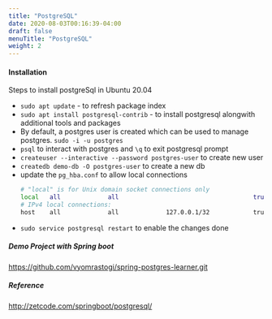 ```yaml
---
title: "PostgreSQL"
date: 2020-08-03T00:16:39-04:00
draft: false
menuTitle: "PostgreSQL"
weight: 2
---
```

#### Installation 
Steps to install postgreSql in Ubuntu 20.04
- `sudo apt update` - to refresh package index
- `sudo apt install postgresql-contrib` - to install postgresql alongwith additional tools and packages
- By default, a postgres user is created which can be used to manage postgres. `sudo -i -u postgres`
- `psql` to interact with postgres and `\q` to exit postgresql prompt
- `createuser --interactive --password postgres-user` to create new user
- `createdb demo-db -O postgres-user` to create a new db
- update the `pg_hba.conf` to allow local connections 
	```bash
    # "local" is for Unix domain socket connections only
	local   all             all                                     trust
	# IPv4 local connections:
	host    all             all             127.0.0.1/32            trust
	```
- `sudo service postgresql restart` to enable the changes done

##### Demo Project with Spring boot 
https://github.com/vyomrastogi/spring-postgres-learner.git


##### Reference 
http://zetcode.com/springboot/postgresql/ 
